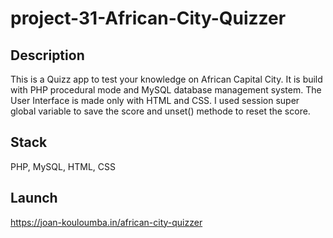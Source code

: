 # project-31-African-City-Quizzer

## Description

This is a Quizz app to test your knowledge on African Capital City. It is build with PHP procedural mode and MySQL database management system. The User Interface is made only with HTML and CSS. I used session super global variable to save the score and unset() methode to reset the score.

## Stack

PHP, MySQL, HTML, CSS

## Launch

https://joan-kouloumba.in/african-city-quizzer
